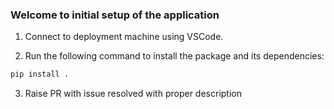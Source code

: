 ### Welcome to initial setup of the application

1. Connect to deployment machine using VSCode.

2. Run the following command to install the package and its dependencies:
```bash
pip install .
```

3. Raise PR with issue resolved with proper description